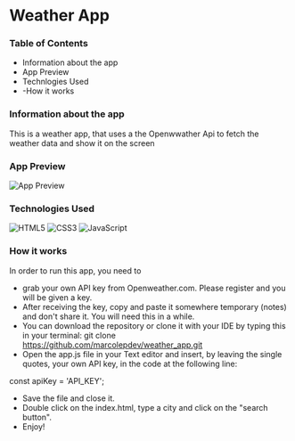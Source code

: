 # Weather App

### Table of Contents  
- Information about the app
- App Preview
- Technlogies Used
- -How it works

### Information about the app
This is a weather app, that uses a the Openwwather Api to fetch the weather data and show it on the screen

### App Preview
![App Preview](../master/images/app-preview.jpg)

### Technologies Used
![HTML5](https://img.shields.io/badge/html5-%23E34F26.svg?style=for-the-badge&logo=html5&logoColor=white)  ![CSS3](https://img.shields.io/badge/css3-%231572B6.svg?style=for-the-badge&logo=css3&logoColor=white)  ![JavaScript](https://img.shields.io/badge/javascript-%23323330.svg?style=for-the-badge&logo=javascript&logoColor=%23F7DF1E)

### How it works
In order to run this app, you need to 
- grab your own API key from Openweather.com. Please register and you will be given a key.  
- After receiving the key, copy and paste it somewhere temporary (notes) and don't share it. You will need this in a while.  
- You can download the repository or clone it with your IDE by typing this in your terminal:  git clone https://github.com/marcolepdev/weather_app.git  
- Open the app.js file in your Text editor and insert, by leaving the single quotes, your own API key, in the code at the following line:

const apiKey = 'API_KEY';  
- Save the file and close it.  
- Double click on the index.html, type a city and click on the "search button".  
- Enjoy!
